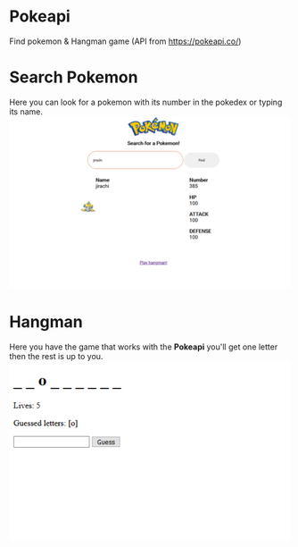 # Pokeapi
Find pokemon &amp; Hangman game (API from https://pokeapi.co/)

# Search Pokemon
Here you can look for a pokemon with its number in the pokedex
or typing its name.
![Search Pokemon](/images/Search_Pokemon.png)

# Hangman
Here you have the game that works with the **Pokeapi**
you'll get one letter then the rest is up to you.
![Hangman Pokemon](/images/Hangman_Pokemon.png)


